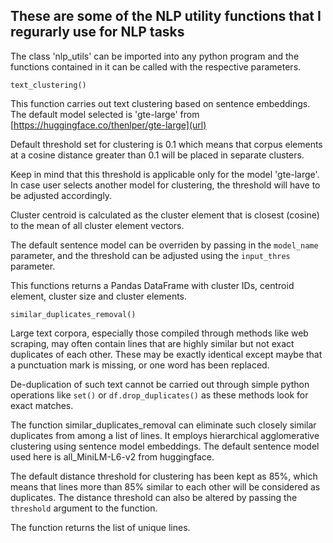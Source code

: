 

## These are some of the NLP utility functions that I regurarly use for NLP tasks


The class 'nlp_utils' can be imported into any python program and the functions contained in it can be called with the respective parameters.


`text_clustering()`

This function carries out text clustering based on sentence embeddings.
The default model selected is 'gte-large' from [https://huggingface.co/thenlper/gte-large](url)

Default threshold set for clustering is 0.1 which means that corpus elements at a cosine distance greater than 0.1 will be placed in separate clusters.

Keep in mind that this threshold is applicable only for the model 'gte-large'. In case user selects another model for clustering, the threshold will have to be adjusted accordingly.

Cluster centroid is calculated as the cluster element that is closest (cosine) to the mean of all cluster element vectors.

The default sentence model can be overriden by passing in the `model_name` parameter, and the threshold can be adjusted using the `input_thres` parameter.

This functions returns a Pandas DataFrame with cluster IDs, centroid element, cluster size and cluster elements.







`similar_duplicates_removal()`

Large text corpora, especially those compiled through methods like web scraping, may often contain lines that are highly similar but not exact duplicates of each other. These may be exactly identical except maybe that a punctuation mark is missing, or one word has been replaced.

De-duplication of such text cannot be carried out through simple python operations like `set()` or `df.drop_duplicates()` as these methods look for exact matches.


The function similar_duplicates_removal can eliminate such closely similar duplicates from among a list of lines.
It employs hierarchical agglomerative clustering using sentence model embeddings.
The default sentence model used here is all_MiniLM-L6-v2 from huggingface.

The default distance threshold for clustering has been kept as 85%, which means that lines more than 85% similar to each other will be considered as duplicates.
The distance threshold can also be altered by  passing the `threshold` argument to the function.

The function returns the list of unique lines.



